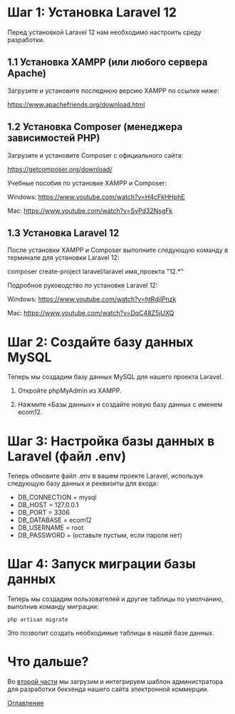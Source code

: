 # Шаг 1: Установка Laravel 12

Перед установкой Laravel 12 нам необходимо настроить среду разработки.

## 1.1 Установка XAMPP (или любого сервера Apache)

Загрузите и установите последнюю версию XAMPP по ссылке ниже:

https://www.apachefriends.org/download.html

## 1.2 Установка Composer (менеджера зависимостей PHP)

Загрузите и установите Composer с официального сайта:

https://getcomposer.org/download/

Учебные пособия по установке XAMPP и Composer:

Windows: https://www.youtube.com/watch?v=H4cFkHHphE

Mac: https://www.youtube.com/watch?v=SvPd32NsgFk

## 1.3 Установка Laravel 12

После установки XAMPP и Composer выполните следующую команду в терминале для установки Laravel 12:

composer create-project laravel/laravel имя_проекта "12.*"

Подробное руководство по установке Laravel 12:

Windows: https://www.youtube.com/watch?v=htRdjlPnzk

Mac: https://www.youtube.com/watch?v=DqC48Z5jUXQ

# Шаг 2: Создайте базу данных MySQL

Теперь мы создадим базу данных MySQL для нашего проекта Laravel.

1. Откройте phpMyAdmin из XAMPP.

2. Нажмите «Базы данных» и создайте новую базу данных с именем ecom12.

# Шаг 3: Настройка базы данных в Laravel (файл .env)

Теперь обновите файл .env в вашем проекте Laravel, используя следующую базу данных и 
реквизиты для входа:

- DB_CONNECTION = mysql
- DB_HOST = 127.0.0.1
- DB_PORT = 3306
- DB_DATABASE = ecom12
- DB_USERNAME = root
- DB_PASSWORD = (оставьте пустым, если пароля нет)

# Шаг 4: Запуск миграции базы данных

Теперь мы создадим пользователей и другие таблицы по умолчанию, выполнив команду миграции:

```php artisan migrate```

Это позволит создать необходимые таблицы в нашей базе данных.

# Что дальше?

Во [второй части](02.md) мы загрузим и интегрируем шаблон администратора для разработки бекхенда нашего сайта электронной коммерции.

[Оглавление](../README.md)
